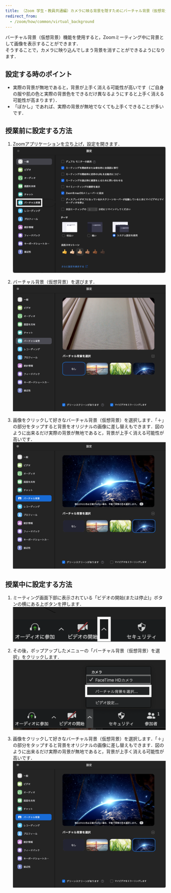 ```yaml
---
title: （Zoom 学生・教員共通編）カメラに映る背景を隠すためにバーチャル背景（仮想背景）を設定する
redirect_from:
  - /zoom/how/common/virtual_background
---
```


バーチャル背景（仮想背景）機能を使用すると，Zoomミーティング中に背景として画像を表示することができます．  
そうすることで，カメラに映り込んでしまう背景を消すことができるようになります．  

## 設定する時のポイント
* 実際の背景が無地であると，背景が上手く消える可能性が高いです（ご自身の服や肌の色と実際の背景色をできるだけ異なるようにすると上手く消える可能性が高まります）．
* 「ぼかし」であれば、実際の背景が無地でなくても上手くできることが多いです．

## 授業前に設定する方法

1. Zoomアプリケーションを立ち上げ，設定を開きます．  
![open_setting](1_1-2.png)

1. バーチャル背景（仮想背景）を選びます．  
![open_setting](2_1-3.png)

3. 画像をクリックして好きなバーチャル背景（仮想背景）を選択します．「＋」の部分をタップすると背景をオリジナルの画像に差し替えもできます．図のように出来るだけ実際の背景が無地であると，背景が上手く消える可能性が高いです．
![open_setting](3_1-3.png)

## 授業中に設定する方法

1. ミーティング画面下部に表示されている「ビデオの開始(または停止)」ボタンの横にある上ボタンを押します．
![open_setting](4_2-1.png)

2. その後，ポップアップしたメニューの「バーチャル背景（仮想背景）を選択」をクリックします．  
![open_setting](5_2-1.png)  

3. 画像をクリックして好きなバーチャル背景（仮想背景）を選択します．「＋」の部分をタップすると背景をオリジナルの画像に差し替えもできます．図のように出来るだけ実際の背景が無地であると，背景が上手く消える可能性が高いです．
![open_setting](3_1-3.png)
